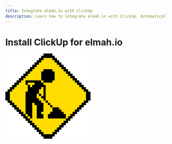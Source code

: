 ```yaml
---
title: Integrate elmah.io with ClickUp
description: Learn how to integrate elmah.io with ClickUp. Automatically create tasks in ClickUp when new errors are logged on elmah.io.
---
```


# Install ClickUp for elmah.io

![](images/under-construction.gif)